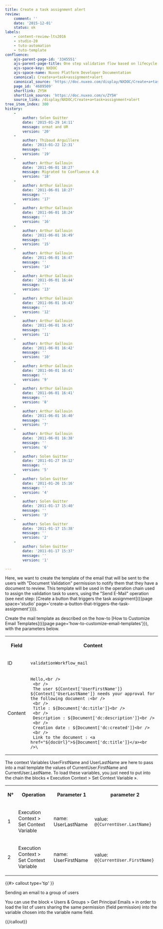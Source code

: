```yaml
---
title: Create a task assignment alert
review:
    comment: ''
    date: '2015-12-01'
    status: ok
labels:
    - content-review-lts2016
    - studio-20
    - tuto-automation
    - tuto-template
confluence:
    ajs-parent-page-id: '3345551'
    ajs-parent-page-title: One step validation flow based on lifecycle only
    ajs-space-key: NXDOC
    ajs-space-name: Nuxeo Platform Developer Documentation
    canonical: Create+a+task+assignment+alert
    canonical_source: 'https://doc.nuxeo.com/display/NXDOC/Create+a+task+assignment+alert'
    page_id: '4689509'
    shortlink: ZY5H
    shortlink_source: 'https://doc.nuxeo.com/x/ZY5H'
    source_link: /display/NXDOC/Create+a+task+assignment+alert
tree_item_index: 300
history:
    -
        author: Solen Guitter
        date: '2015-01-29 14:11'
        message: ormat and UR
        version: '20'
    -
        author: Thibaud Arguillere
        date: '2013-01-22 12:31'
        message: ''
        version: '19'
    -
        author: Arthur Gallouin
        date: '2011-06-01 18:27'
        message: Migrated to Confluence 4.0
        version: '18'
    -
        author: Arthur Gallouin
        date: '2011-06-01 18:27'
        message: ''
        version: '17'
    -
        author: Arthur Gallouin
        date: '2011-06-01 18:24'
        message: ''
        version: '16'
    -
        author: Arthur Gallouin
        date: '2011-06-01 16:49'
        message: ''
        version: '15'
    -
        author: Arthur Gallouin
        date: '2011-06-01 16:47'
        message: ''
        version: '14'
    -
        author: Arthur Gallouin
        date: '2011-06-01 16:44'
        message: ''
        version: '13'
    -
        author: Arthur Gallouin
        date: '2011-06-01 16:43'
        message: ''
        version: '12'
    -
        author: Arthur Gallouin
        date: '2011-06-01 16:43'
        message: ''
        version: '11'
    -
        author: Arthur Gallouin
        date: '2011-06-01 16:42'
        message: ''
        version: '10'
    -
        author: Arthur Gallouin
        date: '2011-06-01 16:41'
        message: ''
        version: '9'
    -
        author: Arthur Gallouin
        date: '2011-06-01 16:41'
        message: ''
        version: '8'
    -
        author: Arthur Gallouin
        date: '2011-06-01 16:40'
        message: ''
        version: '7'
    -
        author: Arthur Gallouin
        date: '2011-06-01 16:38'
        message: ''
        version: '6'
    -
        author: Solen Guitter
        date: '2011-01-27 19:12'
        message: ''
        version: '5'
    -
        author: Solen Guitter
        date: '2011-01-26 15:16'
        message: ''
        version: '4'
    -
        author: Solen Guitter
        date: '2011-01-17 15:40'
        message: ''
        version: '3'
    -
        author: Solen Guitter
        date: '2011-01-17 15:38'
        message: ''
        version: '2'
    -
        author: Solen Guitter
        date: '2011-01-17 15:37'
        message: ''
        version: '1'

---
```

Here, we want to create the template of the email that will be sent to the users with "Document Validation" permission to notify them that they have a document to review. This template will be used in the operation chain used to assign the validation task to users, using the "Send E-Mail" operation (see next step: [Create a button that triggers the task assignment]({{page space='studio' page='create-a-button-that-triggers-the-task-assignment'}})).

Create the mail template as described on the how-to [How to Customize Email Templates]({{page page='how-to-customize-email-templates'}}), with the parameters below.

<div class="table-scroll"><table class="hover"><tbody><tr><th colspan="1">

Field

</th><th colspan="1">

Content

</th></tr><tr><td colspan="1">

ID

</td><td colspan="1">

`validationWorkflow_mail`

</td></tr><tr><td colspan="1">

Content

</td><td colspan="1">

```
Hello,<br />
 <br />
 The user ${Context['UserFirstName']} ${Context['UserLastName']} needs your approval for the following document :<br />
 <br />
 Title : ${Document['dc:title']}<br />
 <br />
 Description : ${Document['dc:description']}<br />
 <br />
 Creation date : ${Document['dc:created']}<br />
 <br />
 Link to the document : <a href="${docUrl}">${Document['dc:title']}</a><br />\
```

</td></tr></tbody></table></div>

The context Variables UserFirstName and UserLastName are here to pass into a mail template the values of CurrentUser.FirstName and CurrentUser.LastName. To load these variables, you just need to put into the chain the blocks &laquo; Execution Context > Set Context Variable &raquo;.

<div class="table-scroll"><table class="hover"><tbody><tr><th colspan="1">

N&deg;

</th><th colspan="1">

Operation

</th><th colspan="1">

Parameter 1

</th><th colspan="1">

parameter 2

</th></tr><tr><td colspan="1">

1

</td><td colspan="1">

Execution Context > Set Context Variable

</td><td colspan="1">

name: UserLastName

</td><td colspan="1">

value: `@{CurrentUser.LastName}`

</td></tr><tr><td colspan="1">

2

</td><td colspan="1">

Execution Context > Set Context Variable

</td><td colspan="1">

name: UserFirstName

</td><td colspan="1">

value: `@{CurrentUser.FirstName}`

</td></tr></tbody></table></div>{{#> callout type='tip' }}

Sending an email to a group of users

You can use the block &laquo; Users & Groups > Get Principal Emails &raquo; in order to load the list of users sharing the same permission (field permission) into the variable chosen into the variable name field.

{{/callout}}
